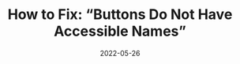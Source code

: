 ---
date: 2022-05-26
permalink: false
publisher: boiaorg
tags:
  - forms
  - wcag
target_url: https://www.boia.org/blog/how-to-fix-buttons-do-not-have-accessible-names
title: "How to Fix: “Buttons Do Not Have Accessible Names”"
---